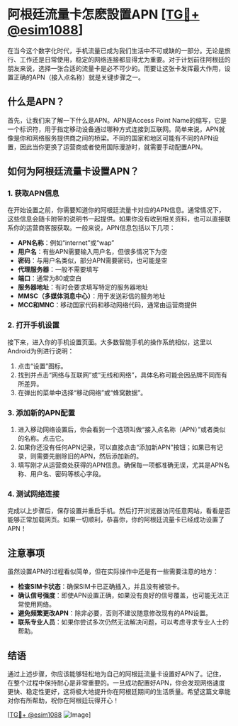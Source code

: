 # 阿根廷流量卡怎麽設置APN [[TG💪+ @esim1088](https://t.me/s/esim1088)]

在当今这个数字化时代，手机流量已成为我们生活中不可或缺的一部分。无论是旅行、工作还是日常使用，稳定的网络连接都显得尤为重要。对于计划前往阿根廷的朋友来说，选择一张合适的流量卡是必不可少的。而要让这张卡发挥最大作用，设置正确的APN（接入点名称）就是关键步骤之一。

## 什么是APN？

首先，让我们来了解一下什么是APN。APN是Access Point Name的缩写，它是一个标识符，用于指定移动设备通过哪种方式连接到互联网。简单来说，APN就像是你和网络服务提供商之间的桥梁。不同的国家和地区可能有不同的APN设置，因此当你更换了运营商或者使用国际漫游时，就需要手动配置APN。

## 如何为阿根廷流量卡设置APN？

### 1. 获取APN信息

在开始设置之前，你需要知道你的阿根廷流量卡对应的APN信息。通常情况下，这些信息会随卡附带的说明书一起提供。如果你没有收到相关资料，也可以直接联系你的运营商客服获取。一般来说，APN信息包括以下几项：

- **APN名称**：例如“internet”或“wap”
- **用户名**：有些APN需要输入用户名，但很多情况下为空
- **密码**：与用户名类似，部分APN需要密码，也可能是空
- **代理服务器**：一般不需要填写
- **端口**：通常为80或空白
- **服务器地址**：有时会要求填写特定的服务器地址
- **MMSC（多媒体消息中心）**：用于发送彩信的服务地址
- **MCC和MNC**：移动国家代码和移动网络代码，通常由运营商提供

### 2. 打开手机设置

接下来，进入你的手机设置页面。大多数智能手机的操作系统相似，这里以Android为例进行说明：

1. 点击“设置”图标。
2. 找到并点击“网络与互联网”或“无线和网络”，具体名称可能会因品牌不同而有所差异。
3. 在弹出的菜单中选择“移动网络”或“蜂窝数据”。

### 3. 添加新的APN配置

1. 进入移动网络设置后，你会看到一个选项叫做“接入点名称（APN）”或者类似的名称。点击它。
2. 如果你还没有任何APN记录，可以直接点击“添加新APN”按钮；如果已有记录，则需要先删除旧的APN，然后添加新的。
3. 填写刚才从运营商处获得的APN信息。确保每一项都准确无误，尤其是APN名称、用户名、密码等核心字段。

### 4. 测试网络连接

完成以上步骤后，保存设置并重启手机。然后打开浏览器访问任意网站，看看是否能够正常加载网页。如果一切顺利，恭喜你，你的阿根廷流量卡已经成功设置了APN！

## 注意事项

虽然设置APN的过程看似简单，但在实际操作中还是有一些需要注意的地方：

- **检查SIM卡状态**：确保SIM卡已正确插入，并且没有被锁卡。
- **确认信号强度**：即使APN设置正确，如果没有良好的信号覆盖，也可能无法正常使用网络。
- **避免频繁更改APN**：除非必要，否则不建议随意修改现有的APN设置。
- **联系专业人员**：如果你尝试多次仍然无法解决问题，可以考虑寻求专业人士的帮助。

## 结语

通过上述步骤，你应该能够轻松地为自己的阿根廷流量卡设置好APN了。记住，在整个过程中保持耐心是非常重要的。一旦成功配置好APN，你会发现网络速度更快、稳定性更好，这将极大地提升你在阿根廷期间的生活质量。希望这篇文章能对你有所帮助，祝你在阿根廷玩得开心！

[[TG💪+ @esim1088](https://t.me/s/esim1088) ![Image](https://i.postimg.cc/4NQfJmqS/Snipaste-2025-05-13-00-14-12.png)]